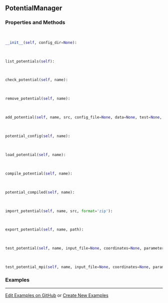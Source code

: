 ## <a id="RynLib.PlzNumbers.PotentialManager.PotentialManager">PotentialManager</a>


### Properties and Methods
<a id="RynLib.PlzNumbers.PotentialManager.PotentialManager.__init__">&nbsp;</a>
```python
__init__(self, config_dir=None): 
```

<a id="RynLib.PlzNumbers.PotentialManager.PotentialManager.list_potentials">&nbsp;</a>
```python
list_potentials(self): 
```

<a id="RynLib.PlzNumbers.PotentialManager.PotentialManager.check_potential">&nbsp;</a>
```python
check_potential(self, name): 
```

<a id="RynLib.PlzNumbers.PotentialManager.PotentialManager.remove_potential">&nbsp;</a>
```python
remove_potential(self, name): 
```

<a id="RynLib.PlzNumbers.PotentialManager.PotentialManager.add_potential">&nbsp;</a>
```python
add_potential(self, name, src, config_file=None, data=None, test=None, **opts): 
```

<a id="RynLib.PlzNumbers.PotentialManager.PotentialManager.potential_config">&nbsp;</a>
```python
potential_config(self, name): 
```

<a id="RynLib.PlzNumbers.PotentialManager.PotentialManager.load_potential">&nbsp;</a>
```python
load_potential(self, name): 
```

<a id="RynLib.PlzNumbers.PotentialManager.PotentialManager.compile_potential">&nbsp;</a>
```python
compile_potential(self, name): 
```

<a id="RynLib.PlzNumbers.PotentialManager.PotentialManager.potential_compiled">&nbsp;</a>
```python
potential_compiled(self, name): 
```

<a id="RynLib.PlzNumbers.PotentialManager.PotentialManager.import_potential">&nbsp;</a>
```python
import_potential(self, name, src, format='zip'): 
```

<a id="RynLib.PlzNumbers.PotentialManager.PotentialManager.export_potential">&nbsp;</a>
```python
export_potential(self, name, path): 
```

<a id="RynLib.PlzNumbers.PotentialManager.PotentialManager.test_potential">&nbsp;</a>
```python
test_potential(self, name, input_file=None, coordinates=None, parameters=None, atoms=None): 
```

<a id="RynLib.PlzNumbers.PotentialManager.PotentialManager.test_potential_mpi">&nbsp;</a>
```python
test_potential_mpi(self, name, input_file=None, coordinates=None, parameters=None, atoms=None, **opts): 
```

### Examples


___

[Edit Examples on GitHub](https://github.com/McCoyGroup/References/edit/gh-pages/Documentation/examples/RynLib/PlzNumbers/PotentialManager/PotentialManager.md) or 
[Create New Examples](https://github.com/McCoyGroup/References/new/gh-pages/?filename=Documentation/examples/RynLib/PlzNumbers/PotentialManager/PotentialManager.md)